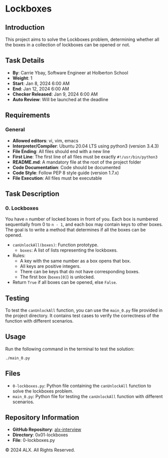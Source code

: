 # Lockboxes

## Introduction
This project aims to solve the Lockboxes problem, determining whether all the boxes in a collection of lockboxes can be opened or not.

## Task Details
- **By**: Carrie Ybay, Software Engineer at Holberton School
- **Weight**: 1
- **Start**: Jan 8, 2024 6:00 AM
- **End**: Jan 12, 2024 6:00 AM
- **Checker Released**: Jan 9, 2024 6:00 AM
- **Auto Review**: Will be launched at the deadline

## Requirements
### General
- **Allowed editors**: vi, vim, emacs
- **Interpreter/Compiler**: Ubuntu 20.04 LTS using python3 (version 3.4.3)
- **File Ending**: All files should end with a new line
- **First Line**: The first line of all files must be exactly `#!/usr/bin/python3`
- **README.md**: A mandatory file at the root of the project folder
- **Code Documentation**: Code should be documented
- **Code Style**: Follow PEP 8 style guide (version 1.7.x)
- **File Execution**: All files must be executable

## Task Description
### 0. Lockboxes
You have `n` number of locked boxes in front of you. Each box is numbered sequentially from 0 to `n - 1`, and each box may contain keys to other boxes. The goal is to write a method that determines if all the boxes can be opened.
- `canUnlockAll(boxes)`: Function prototype.
  - `boxes`: A list of lists representing the lockboxes.
- Rules:
  - A key with the same number as a box opens that box.
  - All keys are positive integers.
  - There can be keys that do not have corresponding boxes.
  - The first box (`boxes[0]`) is unlocked.
- Return `True` if all boxes can be opened, else `False`.

## Testing
To test the `canUnlockAll` function, you can use the `main_0.py` file provided in the project directory. It contains test cases to verify the correctness of the function with different scenarios.

## Usage
Run the following command in the terminal to test the solution:
```
./main_0.py
```

## Files
- `0-lockboxes.py`: Python file containing the `canUnlockAll` function to solve the lockboxes problem.
- `main_0.py`: Python file for testing the `canUnlockAll` function with different scenarios.

## Repository Information
- **GitHub Repository**: [alx-interview](https://github.com/USERNAME/alx-interview)
- **Directory**: 0x01-lockboxes
- **File**: 0-lockboxes.py

© 2024 ALX. All Rights Reserved.
```
